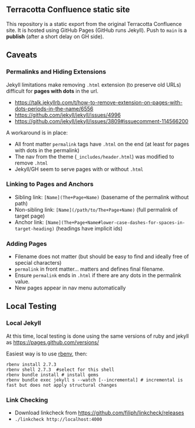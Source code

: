 Terracotta Confluence static site
-------

This repository is a static export from the original Terracotta Confluence site. 
It is hosted using GitHub Pages (GitHub runs Jekyll).  Push to `main` is a **publish** (after a short delay on GH side). 

## Caveats

### Permalinks and Hiding Extensions
Jekyll limitations make removing `.html` extension (to preserve old URLs) difficult for **pages with dots** in the url.
* https://talk.jekyllrb.com/t/how-to-remove-extension-on-pages-with-dots-periods-in-the-name/6556
* https://github.com/jekyll/jekyll/issues/4996
* https://github.com/jekyll/jekyll/issues/3809#issuecomment-114566200

A workaround is in place:
* All front matter `permalink` tags have `.html` on the end (at least for pages with dots in the permalink)
* The nav from the theme (`_includes/header.html`) was modified to remove `.html`
* Jekyll/GH seem to serve pages with or without `.html`

### Linking to Pages and Anchors

* Sibling link: `[Name](The+Page+Name)` (basename of the permalink without path)
* Non-sibling link: `[Name](/path/to/The+Page+Name)` (full permalink of target page)
* Anchor link: `[Name](The+Page+Name#lower-case-dashes-for-spaces-in-target-heading)` (headings have implicit ids)

### Adding Pages

* Filename does not matter (but should be easy to find and ideally free of special characters)
* `permalink` in front matter... matters and defines final filename.
* Ensure `permalink` ends in `.html` if there are any dots in the permalink value.
* New pages appear in nav menu automatically

## Local Testing

### Local Jekyll
At this time, local testing is done using the same versions of ruby and jekyll as https://pages.github.com/versions/

Easiest way is to use [rbenv](https://github.com/rbenv/rbenv), then:
```shell
rbenv install 2.7.3
rbenv shell 2.7.3  #select for this shell
rbenv bundle install # install gems
rbenv bundle exec jekyll s --watch [--incremental] # incremental is fast but does not apply structural changes
```

### Link Checking

* Download linkcheck from https://github.com/filiph/linkcheck/releases
* `./linkcheck http://localhost:4000`

